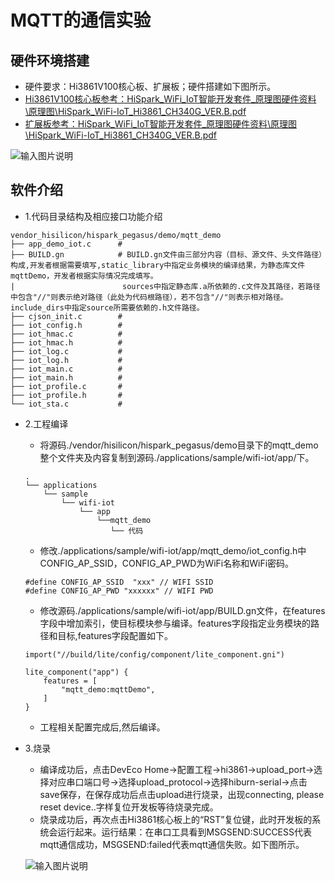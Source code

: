 # MQTT的通信实验<a name="ZH-CN_TOPIC_0000001130176841"></a>
## 硬件环境搭建
-    硬件要求：Hi3861V100核心板、扩展板；硬件搭建如下图所示。
-    [Hi3861V100核心板参考：HiSpark_WiFi_IoT智能开发套件_原理图硬件资料\原理图\HiSpark_WiFi-IoT_Hi3861_CH340G_VER.B.pdf](http://gitee.com/hihope_iot/embedded-race-hisilicon-track-2022/blob/master/%E7%A1%AC%E4%BB%B6%E8%B5%84%E6%96%99/HiSpark_WiFi_IoT%E6%99%BA%E8%83%BD%E5%AE%B6%E5%B1%85%E5%BC%80%E5%8F%91%E5%A5%97%E4%BB%B6_%E5%8E%9F%E7%90%86%E5%9B%BE.rar)
-    [扩展板参考：HiSpark_WiFi_IoT智能开发套件_原理图硬件资料\原理图\HiSpark_WiFi-IoT_Hi3861_CH340G_VER.B.pdf](http://gitee.com/hihope_iot/embedded-race-hisilicon-track-2022/blob/master/%E7%A1%AC%E4%BB%B6%E8%B5%84%E6%96%99/HiSpark_WiFi_IoT%E6%99%BA%E8%83%BD%E5%AE%B6%E5%B1%85%E5%BC%80%E5%8F%91%E5%A5%97%E4%BB%B6_%E5%8E%9F%E7%90%86%E5%9B%BE.rar)

![输入图片说明](https://gitee.com/asd1122/tupian/raw/master/%E5%9B%BE%E7%89%87/%E5%9B%BE%E7%89%87207.png)

## 软件介绍

-   1.代码目录结构及相应接口功能介绍
```
vendor_hisilicon/hispark_pegasus/demo/mqtt_demo
├── app_demo_iot.c      #
├── BUILD.gn            # BUILD.gn文件由三部分内容（目标、源文件、头文件路径）构成,开发者根据需要填写,static_library中指定业务模块的编译结果，为静态库文件mqttDemo，开发者根据实际情况完成填写。
|                        sources中指定静态库.a所依赖的.c文件及其路径，若路径中包含"//"则表示绝对路径（此处为代码根路径），若不包含"//"则表示相对路径。include_dirs中指定source所需要依赖的.h文件路径。
├── cjson_init.c        #
├── iot_config.h        # 
├── iot_hmac.c          # 
├── iot_hmac.h          # 
├── iot_log.c           # 
├── iot_log.h           # 
├── iot_main.c          # 
├── iot_main.h          # 
├── iot_profile.c       # 
├── iot_profile.h       # 
└── iot_sta.c           # 
```
-   2.工程编译
    -   将源码./vendor/hisilicon/hispark_pegasus/demo目录下的mqtt_demo整个文件夹及内容复制到源码./applications/sample/wifi-iot/app/下。
    ```
    .
    └── applications
        └── sample
            └── wifi-iot
                └── app
                    └──mqtt_demo
                       └── 代码   
     ```

    -   修改./applications/sample/wifi-iot/app/mqtt_demo/iot_config.h中CONFIG_AP_SSID，CONFIG_AP_PWD为WiFi名称和WiFi密码。
    ```
    #define CONFIG_AP_SSID  "xxx" // WIFI SSID
    #define CONFIG_AP_PWD "xxxxxx" // WIFI PWD
    ```

    -   修改源码./applications/sample/wifi-iot/app/BUILD.gn文件，在features字段中增加索引，使目标模块参与编译。features字段指定业务模块的路径和目标,features字段配置如下。
    ```
    import("//build/lite/config/component/lite_component.gni")
    
    lite_component("app") {
        features = [
            "mqtt_demo:mqttDemo",
        ]
    }
    ```

    -   工程相关配置完成后,然后编译。
-   3.烧录
    -    编译成功后，点击DevEco Home->配置工程->hi3861->upload_port->选择对应串口端口号->选择upload_protocol->选择hiburn-serial->点击save保存，在保存成功后点击upload进行烧录，出现connecting, please reset device..字样复位开发板等待烧录完成。
    -    烧录成功后，再次点击Hi3861核心板上的“RST”复位键，此时开发板的系统会运行起来。运行结果：在串口工具看到MSGSEND:SUCCESS代表mqtt通信成功，MSGSEND:failed代表mqtt通信失败。如下图所示。

    ![输入图片说明](https://gitee.com/asd1122/tupian/raw/master/%E5%9B%BE%E7%89%87/mqtt_demo/mqtt.png)
